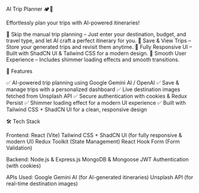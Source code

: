 AI Trip Planner 🏕️🤖

Effortlessly plan your trips with AI-powered itineraries!

🔹 Skip the manual trip planning – Just enter your destination, budget, and travel type, and let AI craft a perfect itinerary for you.
🔹 Save & View Trips – Store your generated trips and revisit them anytime.
🔹 Fully Responsive UI – Built with ShadCN UI & Tailwind CSS for a modern design.
🔹 Smooth User Experience – Includes shimmer loading effects and smooth transitions.

🚀 Features

✅ AI-powered trip planning using Google Gemini AI / OpenAI
✅ Save & manage trips with a personalized dashboard
✅ Live destination images fetched from Unsplash API
✅ Secure authentication with cookies & Redux Persist
✅ Shimmer loading effect for a modern UI experience
✅ Built with Tailwind CSS + ShadCN UI for a clean, responsive design

🛠️ Tech Stack

Frontend:
React (Vite)
Tailwind CSS + ShadCN UI (for fully responsive & modern UI)
Redux Toolkit (State Management)
React Hook Form (Form Validation)

Backend:
Node.js & Express.js
MongoDB & Mongoose
JWT Authentication (with cookies)

APIs Used:
Google Gemini AI (for AI-generated itineraries)
Unsplash API (for real-time destination images)

